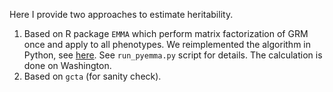 Here I provide two approaches to estimate heritability. 

1. Based on R package `EMMA` which perform matrix factorization of GRM once and apply to all phenotypes. We reimplemented the algorithm in Python, see [here](https://github.com/liangyy/misc-tools/tree/master/pyemma). See `run_pyemma.py` script for details. The calculation is done on Washington.
2. Based on `gcta` (for sanity check). 

